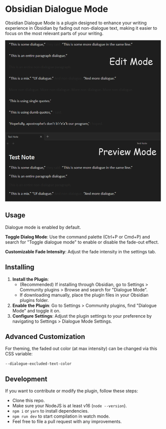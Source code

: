 # Obsidian Dialogue Mode

Obsidian Dialogue Mode is a plugin designed to enhance your writing experience in Obsidian by fading out non-dialogue text, making it easier to focus on the most relevant parts of your writing.

![Dialogue mode on](img/dialogue.png)

## Usage

Dialogue mode is enabled by default.

**Toggle Dialog Mode**: Use the command palette (Ctrl+P or Cmd+P) and search for "Toggle dialogue mode" to enable or disable the fade-out effect.

**Customizable Fade Intensity**: Adjust the fade intensity in the settings tab.

## Installing

1. **Install the Plugin**:
   - (Recommended) If installing through Obsidian, go to Settings > Community plugins > Browse and search for "Dialogue Mode".
   - If downloading manually, place the plugin files in your Obsidian plugins folder.
2. **Enable the Plugin**: Go to Settings > Community plugins, find "Dialogue Mode" and toggle it on.
3. **Configure Settings**: Adjust the plugin settings to your preference by navigating to Settings > Dialogue Mode Settings.

## Advanced Customization

For theming, the faded out color (at max intensity) can be changed via this CSS variable: 

`--dialogue-excluded-text-color`

## Development

If you want to contribute or modify the plugin, follow these steps:

- Clone this repo.
- Make sure your NodeJS is at least v16 (`node --version`).
- `npm i` or `yarn` to install dependencies.
- `npm run dev` to start compilation in watch mode.
- Feel free to file a pull request with any improvements.
